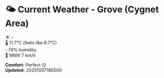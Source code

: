 # 🌤️ Current Weather - Grove (Cygnet Area)

☀️ **-**  
🌡️ 11.7°C (feels like 9.7°C)  
💧 74% humidity  
💨 NNW 7 km/h  

**Comfort:** Perfect 😌  
**Updated:** 20251007180000
